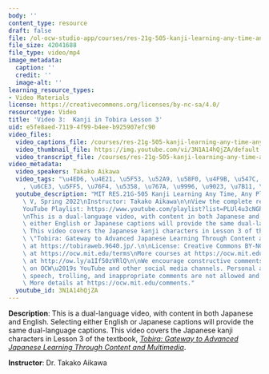```yaml
---
body: ''
content_type: resource
draft: false
file: /ol-ocw-studio-app/courses/res-21g-505-kanji-learning-any-time-any-place-for-japanese-v-spring-2022/mitres21g_505s22_l3_360p_16_9.mp4
file_size: 42041688
file_type: video/mp4
image_metadata:
  caption: ''
  credit: ''
  image-alt: ''
learning_resource_types:
- Video Materials
license: https://creativecommons.org/licenses/by-nc-sa/4.0/
resourcetype: Video
title: 'Video 3:  Kanji in Tobira Lesson 3'
uid: e5fe8aed-7119-4f99-b4ee-b925907efc90
video_files:
  video_captions_file: /courses/res-21g-505-kanji-learning-any-time-any-place-for-japanese-v-spring-2022/1joQma415_E84BNmuJ4kixgM0KQa77PNo_transcript.webvtt
  video_thumbnail_file: https://img.youtube.com/vi/3N1A14hQjZA/default.jpg
  video_transcript_file: /courses/res-21g-505-kanji-learning-any-time-any-place-for-japanese-v-spring-2022/1joQma415_E84BNmuJ4kixgM0KQa77PNo_transcript.pdf
video_metadata:
  video_speakers: Takako Aikawa
  video_tags: "\u4ED6, \u4E21, \u5F53, \u52A9, \u58F0, \u4F9B, \u547C, \u82E6, \u6CD5\
    , \u6CE3, \u5FF5, \u76F4, \u5358, \u767A, \u9996, \u9023, \u7B11, \u96C6, \u89E3"
  youtube_description: "MIT RES.21G-505 Kanji Learning Any Time, Any Place for Japanese\
    \ V, Spring 2022\nInstructor: Takako Aikawa\n\nView the complete resource: https://ocw.mit.edu/courses/res-21g-505-kanji-learning-any-time-any-place-for-japanese-v-spring-2022\n\
    YouTube Playlist: https://www.youtube.com/playlist?list=PLUl4u3cNGP62Mr5APSizHgFa0hRiWgPln\n\
    \nThis is a dual-language video, with content in both Japanese and English. Selecting\
    \ either English or Japanese captions will provide the same dual-language captions.\
    \ This video covers the Japanese kanji characters in Lesson 3 of the textbook,\
    \ \"Tobira: Gateway to Advanced Japanese Learning Through Content and Multimedia,\"\
    \ at https://tobiraweb.9640.jp/.\n\nLicense: Creative Commons BY-NC-SA\nMore information\
    \ at https://ocw.mit.edu/terms\nMore courses at https://ocw.mit.edu\nSupport OCW\
    \ at http://ow.ly/a1If50zVRlQ\n\nWe encourage constructive comments and discussion\
    \ on OCW\u2019s YouTube and other social media channels. Personal attacks, hate\
    \ speech, trolling, and inappropriate comments are not allowed and may be removed.\
    \ More details at https://ocw.mit.edu/comments."
  youtube_id: 3N1A14hQjZA
---
```

**Description**: This is a dual-language video, with content in both Japanese and English. Selecting either English or Japanese captions will provide the same dual-language captions. This video covers the Japanese kanji characters in Lesson 3 of the textbook, [*Tobira: Gateway to Advanced Japanese Learning Through Content and Multimedia*](https://tobiraweb.9640.jp/).

**Instructor**: Dr. Takako Aikawa